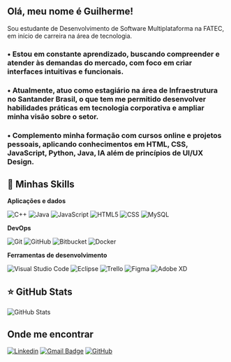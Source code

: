 ## Olá, meu nome é Guilherme!
Sou estudante de Desenvolvimento de Software Multiplataforma na FATEC, em início de carreira na área de tecnologia.
<h3>• Estou em constante aprendizado, buscando compreender e atender às demandas do mercado, com foco em criar interfaces intuitivas e funcionais.</h3>
<h3>• Atualmente, atuo como estagiário na área de Infraestrutura no Santander Brasil, o que tem me permitido desenvolver habilidades práticas em tecnologia corporativa e ampliar minha visão sobre o setor.</h3>
<h3>• Complemento minha formação com cursos online e projetos pessoais, aplicando conhecimentos em HTML, CSS, JavaScript, Python, Java, IA além de princípios de UI/UX Design.</h3>

## 🚀 Minhas Skills

**Aplicações e dados**

![C++](https://img.shields.io/badge/-C++-333333?style=flat&logo=C%2B%2B&logoColor=00599C)
![Java](https://img.shields.io/badge/-Java-333333?style=flat&logo=Java&logoColor=007396)
![JavaScript](https://img.shields.io/badge/-JavaScript-333333?style=flat&logo=javascript)
![HTML5](https://img.shields.io/badge/-HTML5-333333?style=flat&logo=HTML5)
![CSS](https://img.shields.io/badge/-CSS-333333?style=flat&logo=CSS3&logoColor=1572B6)
![MySQL](https://img.shields.io/badge/-MySQL-333333?style=flat&logo=mysql)

**DevOps**

![Git](https://img.shields.io/badge/-Git-333333?style=flat&logo=git)
![GitHub](https://img.shields.io/badge/-GitHub-333333?style=flat&logo=github)
![Bitbucket](https://img.shields.io/badge/-Bitbucket-333333?style=flat&logo=bitbucket)
![Docker](https://img.shields.io/badge/-Docker-333333?style=flat&logo=docker)

**Ferramentas de desenvolvimento**

![Visual Studio Code](https://img.shields.io/badge/-Visual%20Studio%20Code-333333?style=flat&logo=visual-studio-code&logoColor=007ACC)
![Eclipse](https://img.shields.io/badge/-Eclipse-333333?style=flat&logo=eclipse-ide&logoColor=2C2255)
![Trello](https://img.shields.io/badge/-Trello-333333?style=flat&logo=trello&logoColor=007ACC)
![Figma](https://img.shields.io/badge/-Figma-333333?style=flat&logo=figma&logoColor=007ACC)
![Adobe XD](https://img.shields.io/badge/-Adobe%20XD-333333?style=flat&logo=adobe-xd&logoColor=007ACC)


## ⭐ GitHub Stats
![GitHub Stats](https://github-readme-stats.vercel.app/api?username=guicoelhoo&show_icons=true)

## Onde me encontrar

[![Linkedin](https://img.shields.io/badge/-Guilherme-blue?style=flat-square&logo=Linkedin&logoColor=white&link=guilherme-coelho-garnizet-350092251)](www.linkedin.com/in/guilherme-coelho-garnizet-350092251)
[![Gmail Badge](https://img.shields.io/badge/-coelho.garnizet@hotmail.com-006bed?style=flat-square&logo=Gmail&logoColor=white&link=mailto:coelho.garnizet@hotmail.com)](mailto:coelho.garnizet@hotmail.com)
[![GitHub](https://img.shields.io/github/followers/guicoelhoo?label=follow&style=social)](https://github.com/guicoelhoo)
